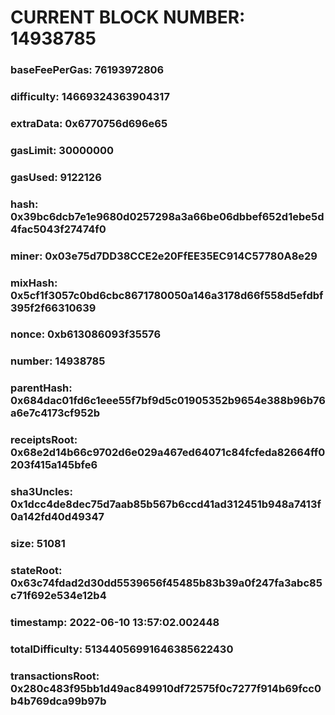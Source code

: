 # CURRENT BLOCK NUMBER: 14938785

### baseFeePerGas: 76193972806
### difficulty: 14669324363904317
### extraData: 0x6770756d696e65
### gasLimit: 30000000
### gasUsed: 9122126
### hash: 0x39bc6dcb7e1e9680d0257298a3a66be06dbbef652d1ebe5d4fac5043f27474f0
### miner: 0x03e75d7DD38CCE2e20FfEE35EC914C57780A8e29
### mixHash: 0x5cf1f3057c0bd6cbc8671780050a146a3178d66f558d5efdbf395f2f66310639
### nonce: 0xb613086093f35576
### number: 14938785
### parentHash: 0x684dac01fd6c1eee55f7bf9d5c01905352b9654e388b96b76a6e7c4173cf952b
### receiptsRoot: 0x68e2d14b66c9702d6e029a467ed64071c84fcfeda82664ff0203f415a145bfe6
### sha3Uncles: 0x1dcc4de8dec75d7aab85b567b6ccd41ad312451b948a7413f0a142fd40d49347
### size: 51081
### stateRoot: 0x63c74fdad2d30dd5539656f45485b83b39a0f247fa3abc85c71f692e534e12b4
### timestamp: 2022-06-10 13:57:02.002448
### totalDifficulty: 51344056991646385622430
### transactionsRoot: 0x280c483f95bb1d49ac849910df72575f0c7277f914b69fcc0b4b769dca99b97b

